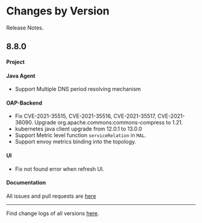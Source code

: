 Changes by Version
==================
Release Notes.

8.8.0
------------------

#### Project

#### Java Agent

* Support Multiple DNS period resolving mechanism

#### OAP-Backend

* Fix CVE-2021-35515, CVE-2021-35516, CVE-2021-35517, CVE-2021-36090. Upgrade org.apache.commons:commons-compress to
  1.21.
* kubernetes java client upgrade from 12.0.1 to 13.0.0
* Support Metric level function `serviceRelation` in `MAL`. 
* Support envoy metrics binding into the topology.

#### UI

* Fix not found error when refresh UI.

#### Documentation

All issues and pull requests are [here](https://github.com/apache/skywalking/milestone/96?closed=1)

------------------
Find change logs of all versions [here](changes).
